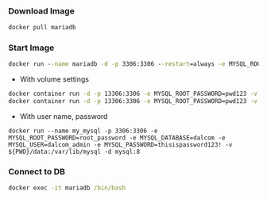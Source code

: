 ### Download Image
```cmd
docker pull mariadb
```

### Start Image
```cmd
docker run --name mariadb -d -p 3306:3306 --restart=always -e MYSQL_ROOT_PASSWORD=root mariadb
```
* With volume settings
```cmd
docker container run -d -p 13306:3306 -e MYSQL_ROOT_PASSWORD=pwd123 -v ${PWD}/data:/var/lib/mysql --name mariadb_local mariadb
docker container run -d -p 13306:3306 -e MYSQL_ROOT_PASSWORD=pwd123 -v ${PWD}/data:/var/lib/mysql --name mysql_local mysql
```
* With user name, password
```
docker run --name my_mysql -p 3306:3306 -e MYSQL_ROOT_PASSWORD=root_password -e MYSQL_DATABASE=dalcom -e MYSQL_USER=dalcom_admin -e MYSQL_PASSWORD=thisispassword123! -v ${PWD}/data:/var/lib/mysql -d mysql:8
```

### Connect to DB
```cmd
docker exec -it mariadb /bin/bash
```
